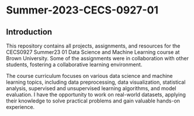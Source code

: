 # Summer-2023-CECS-0927-01

## Introduction

This repository contains all projects, assignments, and resources for the CECS0927 Summer23 01 Data Science and Machine Learning course at Brown University. Some of the assignments were in collaboration with other students, fostering a collaborative learning environment.

The course curriculum focuses on various data science and machine learning topics, including data preprocessing, data visualization, statistical analysis, supervised and unsupervised learning algorithms, and model evaluation. I have the opportunity to work on real-world datasets, applying their knowledge to solve practical problems and gain valuable hands-on experience.
